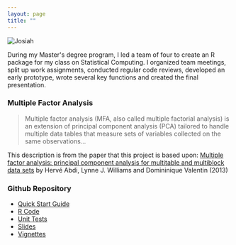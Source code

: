 ```yaml
---
layout: page
title: ""
---
```

![Josiah](../public/mfa_big.png)

During my Master's degree program, I led a team of four to create an R package for my class on Statistical Computing. I organized team meetings, split up work assignments, conducted regular code reviews, developed an early prototype, wrote several key functions and created the final presentation.

### Multiple Factor Analysis

> Multiple factor analysis (MFA, also called multiple factorial analysis) is an extension
> of principal component analysis (PCA) tailored to handle multiple data tables that
> measure sets of variables collected on the same observations…

This description is from the paper that this project is based upon: [Multiple factor analysis: principal component analysis for multitable and multiblock data sets](https://www.utdallas.edu/~herve/abdi-WiresCS-mfa-2013.pdf) by Hervé Abdi, Lynne J. Williams and Domininique Valentin (2013)  

### Github Repository

* [Quick Start Guide](https://github.com/josiahdavis/stat243FinalProject)
* [R Code](https://github.com/josiahdavis/stat243FinalProject/tree/master/mfa/R)
* [Unit Tests](https://github.com/josiahdavis/stat243FinalProject/tree/master/mfa/tests)
* [Slides](https://github.com/josiahdavis/stat243FinalProject/blob/master/slides/slides.md)
* [Vignettes](https://github.com/josiahdavis/stat243FinalProject/blob/master/mfa/vignettes/mfa.Rmd)
